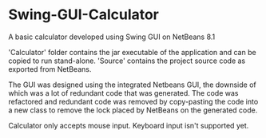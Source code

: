 # Swing-GUI-Calculator
A basic calculator developed using Swing GUI on NetBeans 8.1

'Calculator' folder contains the jar executable of the application and can be copied to run stand-alone.
'Source' contains the project source code as exported from NetBeans.

The GUI was designed using the integrated Netbeans GUI, the downside of which was a lot of redundant code that was generated. The code was refactored and redundant code was removed by copy-pasting the code into a new class to remove the lock placed by NetBeans on the generated code.

Calculator only accepts mouse input. Keyboard input isn't supported yet.
